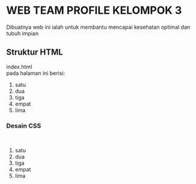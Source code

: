<h1>WEB TEAM PROFILE KELOMPOK 3</h1><b></b>
Dibuatnya web ini ialah untuk membantu mencapai kesehatan optimal dan tubuh impian
<h2>Struktur HTML</h2>
index.html <br> pada halaman ini berisi:<br>
<ol>
 <li>satu<li>dua<li>tiga</li><li>empat</li><li>lima</li>
</ol>
<h3>Desain CSS</h3><br>
<ol>
 <li>satu<li>dua<li>tiga</li><li>empat</li><li>lima</li>
</ol>
